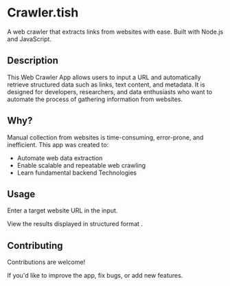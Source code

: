 # Crawler.tish

A web crawler that extracts links from websites with ease. Built with Node.js and JavaScript.

## Description

This Web Crawler App allows users to input a URL and automatically retrieve structured data such as links, text content, and metadata. It is designed for developers, researchers, and data enthusiasts who want to automate the process of gathering information from websites.

##  Why?

Manual collection from websites is time-consuming, error-prone, and inefficient. This app was created to:

- Automate web data extraction
- Enable scalable and repeatable web crawling
- Learn fundamental backend Technologies

## Usage
Enter a target website URL in the input.

View the results displayed in structured format .

##  Contributing
Contributions are welcome!

If you'd like to improve the app, fix bugs, or add new features.
